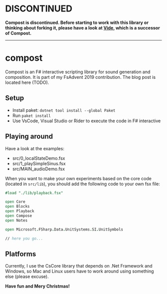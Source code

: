 # DISCONTINUED

**Compost is discontinued. Before starting to work with this library or thinking about forking it, please have a look at [Vide](https://github.com/vide-collabo/Vide), which is a successor of Compost.**

--------------------------

# compost

Compost is an F# interactive scripting library for sound generation and composition. It is part of my FsAdvent 2019 contribution. The blog post is located here (TODO).

## Setup

* Install paket: `dotnet tool install --global Paket`
* Run `paket install`
* Use VsCode, Visual Studio or Rider to execute the code in F# interactive

## Playing around

Have a look at the examples:

* src/0_localStateDemo.fsx 
* src/1_playSimpleSinus.fsx 
* src/MAIN_audioDemo.fsx

When you want to make your own experiments based on the core code (located in `src/lib`), you should add the following code to your own fsx file:

```fsharp
#load "./lib/playback.fsx"

open Core
open Blocks
open Playback
open Compose
open Notes

open Microsoft.FSharp.Data.UnitSystems.SI.UnitSymbols

// here you go...
```

## Platforms

Currently, I use the CsCore library that depends on .Net Framework and Windows, so Mac and Linux users have to work around using something else (please excuse).


**Have fun and Mery Christmas!**

